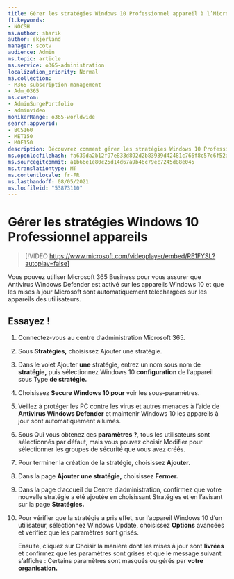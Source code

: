 ```yaml
---
title: Gérer les stratégies Windows 10 Professionnel appareil à l’Microsoft 365 Business Premium
f1.keywords:
- NOCSH
ms.author: sharik
author: skjerland
manager: scotv
audience: Admin
ms.topic: article
ms.service: o365-administration
localization_priority: Normal
ms.collection:
- M365-subscription-management
- Adm_O365
ms.custom:
- AdminSurgePortfolio
- adminvideo
monikerRange: o365-worldwide
search.appverid:
- BCS160
- MET150
- MOE150
description: Découvrez comment gérer les stratégies Windows 10 Professionnel appareil à l’Microsoft 365 Business Premium.
ms.openlocfilehash: fa639da2b12f97e833d892d2b83939d42481c766f8c57c6f52adf7eb5fae0011
ms.sourcegitcommit: a1b66e1e80c25d14d67a9b46c79ec7245d88e045
ms.translationtype: MT
ms.contentlocale: fr-FR
ms.lasthandoff: 08/05/2021
ms.locfileid: "53873110"
---
```

# <a name="manage-windows-10-pro-device-policies"></a>Gérer les stratégies Windows 10 Professionnel appareils

> [!VIDEO https://www.microsoft.com/videoplayer/embed/RE1FYSL?autoplay=false]

Vous pouvez utiliser Microsoft 365 Business pour vous assurer que Antivirus Windows Defender est activé sur les appareils Windows 10 et que les mises à jour Microsoft sont automatiquement téléchargées sur les appareils des utilisateurs.

## <a name="try-it"></a>Essayez !

1. Connectez-vous au centre d’administration Microsoft 365.
1. Sous **Stratégies,** choisissez Ajouter une stratégie.
1. Dans le volet Ajouter **une** stratégie, entrez un nom sous nom de **stratégie,** puis sélectionnez Windows 10 **configuration** de l’appareil sous Type **de stratégie.**
1. Choisissez **Secure Windows 10 pour** voir les sous-paramètres.
1. Veillez à protéger les PC contre les virus et  autres menaces à l’aide de **Antivirus Windows Defender** et maintenir Windows 10 les appareils à jour sont automatiquement allumés.
1. Sous Qui vous obtenez ces **paramètres ?**, tous les utilisateurs  sont sélectionnés par défaut, mais vous pouvez choisir Modifier pour sélectionner les groupes de sécurité que vous avez créés.
1. Pour terminer la création de la stratégie, choisissez **Ajouter.**
1. Dans la page **Ajouter une stratégie,** choisissez **Fermer.**
1. Dans la page d’accueil du Centre d’administration,  confirmez que votre nouvelle stratégie a été ajoutée en choisissant Stratégies et en l’avisant sur la page **Stratégies.**
1. Pour vérifier que la stratégie a pris effet, sur l’appareil Windows 10 d’un utilisateur, sélectionnez Windows Update, choisissez **Options** avancées et vérifiez que les paramètres sont grisés.

    Ensuite, cliquez sur Choisir la manière dont les mises à jour sont **livrées** et confirmez que les paramètres sont grisés et que le message suivant s’affiche : Certains paramètres sont masqués ou gérés par **votre organisation.**

